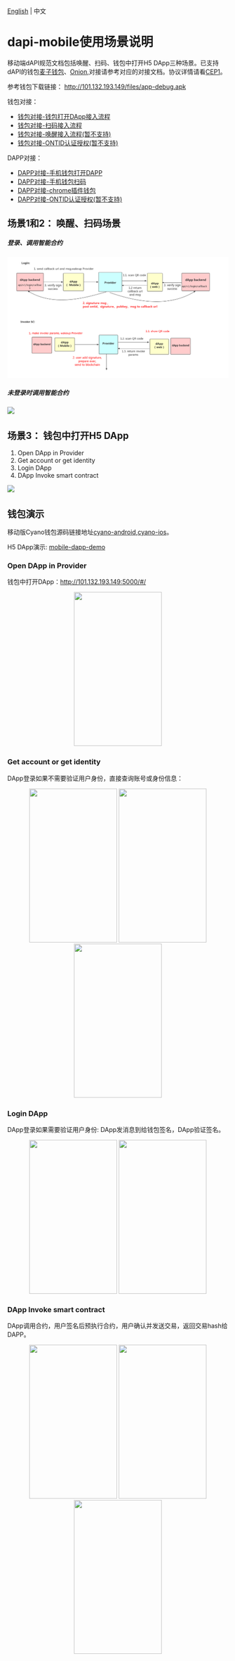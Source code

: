 
[English](README.md) | 中文

# dapi-mobile使用场景说明

移动端dAPI规范文档包括唤醒、扫码、钱包中打开H5 DApp三种场景。已支持dAPI的钱包[麦子钱包](http://www.mathwallet.org/en/)、[Onion](http://onion.fun/),对接请参考对应的对接文档。协议详情请看[CEP1](https://github.com/ontio-cyano/CEPs/blob/master/CEPS/CEP1.mediawiki)。

参考钱包下载链接： http://101.132.193.149/files/app-debug.apk

钱包对接：


* [钱包对接-钱包打开DApp接入流程](cn/钱包对接-钱包打开DApp.md)
* [钱包对接-扫码接入流程](cn/钱包对接-扫码.md)
* [钱包对接-唤醒接入流程(暂不支持)](cn/钱包对接-唤醒(暂不支持).md)
* [钱包对接-ONTID认证授权(暂不支持)](cn/钱包对接-OntId认证授权(暂不支持).md)

DAPP对接：

* [DAPP对接-手机钱包打开DAPP](cn/DAPP对接-手机钱包打开DAPP.md)
* [DAPP对接-手机钱包扫码](cn/DAPP对接-手机钱包扫码.md)
* [DAPP对接-chrome插件钱包](cn/DAPP对接-chrome插件钱包.md)
* [DAPP对接-ONTID认证授权(暂不支持)](cn/DAPP对接-OntId认证授权(暂不支持).md)


## 场景1和2： 唤醒、扫码场景


##### 登录、调用智能合约

![](images/split-login-invoke.png)

##### 未登录时调用智能合约

![](images/invoke-with-login.png)


## 场景3： 钱包中打开H5 DApp

1. Open DApp in Provider
2. Get account or get identity
3. Login DApp
4. DApp Invoke smart contract

![](images/scenario3.png)

## 钱包演示

移动版Cyano钱包源码链接地址[cyano-android](https://github.com/ontio-cyano/cyano-android),[cyano-ios](https://github.com/ontio-cyano/cyano-ios)。

H5 DApp演示: [mobile-dapp-demo](https://github.com/ontio-cyano/mobile-dapp-demo)

### Open DApp in Provider

钱包中打开DApp：http://101.132.193.149:5000/#/

<div align="center">
  <img src="https://raw.githubusercontent.com/ontio-community/dapi-mobile-example/master/images/ios/01-open-dapp.jpg" height="350" width="200">
</div>

### Get account or get identity

DApp登录如果不需要验证用户身份，直接查询账号或身份信息：

<div align="center">
  <img src="https://raw.githubusercontent.com/ontio-community/dapi-mobile-example/master/images/ios/01-dapps.jpg" height="350" width="200">
  <img src="https://raw.githubusercontent.com/ontio-community/dapi-mobile-example/master/images/ios/01-private-dapp.png" height="350" width="200">
  <img src="https://raw.githubusercontent.com/ontio-community/dapi-mobile-example/master/images/ios/01-open-dapp.png" height="350" width="200">
</div>

### Login DApp

DApp登录如果需要验证用户身份: DApp发消息到给钱包签名，DApp验证签名。

<div align="center">
  <img src="https://raw.githubusercontent.com/ontio-community/dapi-mobile-example/master/images/ios/03-login-pwd.jpg" height="350" width="200">
  <img src="https://raw.githubusercontent.com/ontio-community/dapi-mobile-example/master/images/ios/04-logined.jpg" height="350" width="200">
</div>

### DApp Invoke smart contract

DApp调用合约，用户签名后预执行合约，用户确认并发送交易，返回交易hash给DAPP。

<div align="center">
  <img src="https://raw.githubusercontent.com/ontio-community/dapi-mobile-example/master/images/ios/input-password.jpg" height="350" width="200">
  <img src="https://raw.githubusercontent.com/ontio-community/dapi-mobile-example/master/images/ios/05-pre-exec-result.jpg" height="350" width="200">
  <img src="https://raw.githubusercontent.com/ontio-community/dapi-mobile-example/master/images/ios/06-dapp-recv-txhash.jpg" height="350" width="200">
</div>

